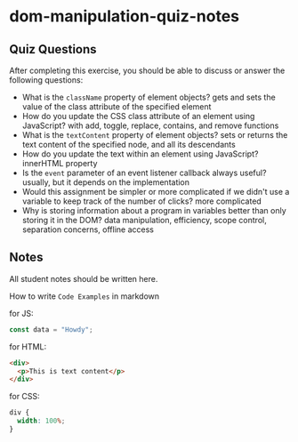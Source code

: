 # dom-manipulation-quiz-notes

## Quiz Questions

After completing this exercise, you should be able to discuss or answer the following questions:

- What is the `className` property of element objects?
gets and sets the value of the class attribute of the specified element
- How do you update the CSS class attribute of an element using JavaScript?
with add, toggle, replace, contains, and remove functions
- What is the `textContent` property of element objects?
sets or returns the text content of the specified node, and all its descendants
- How do you update the text within an element using JavaScript?
innerHTML property
- Is the `event` parameter of an event listener callback always useful?
usually, but it depends on the implementation
- Would this assignment be simpler or more complicated if we didn't use a variable to keep track of the number of clicks?
more complicated
- Why is storing information about a program in variables better than only storing it in the DOM?
data manipulation, efficiency, scope control, separation concerns, offline access

## Notes

All student notes should be written here.


How to write `Code Examples` in markdown

for JS:

```javascript
const data = "Howdy";
```

for HTML:

```html
<div>
  <p>This is text content</p>
</div>
```

for CSS:

```css
div {
  width: 100%;
}
```
